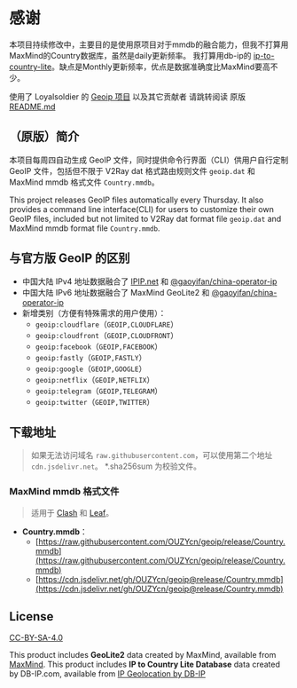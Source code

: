 # 感谢 

本项目持续修改中，主要目的是使用原项目对于mmdb的融合能力，但我不打算用MaxMind的Country数据库，虽然是daily更新频率。
我打算用db-ip的 [ip-to-country-lite](https://db-ip.com/db/download/ip-to-country-lite)。缺点是Monthly更新频率，优点是数据准确度比MaxMind要高不少。

使用了 Loyalsoldier 的 [Geoip 项目](https://github.com/Loyalsoldier/geoip) 以及其它贡献者
请跳转阅读 原版 [README.md](https://github.com/Loyalsoldier/geoip/blob/master/README.md)



## （原版）简介

本项目每周四自动生成 GeoIP 文件，同时提供命令行界面（CLI）供用户自行定制 GeoIP 文件，包括但不限于 V2Ray dat 格式路由规则文件 `geoip.dat` 和 MaxMind mmdb 格式文件 `Country.mmdb`。

This project releases GeoIP files automatically every Thursday. It also provides a command line interface(CLI) for users to customize their own GeoIP files, included but not limited to V2Ray dat format file `geoip.dat` and MaxMind mmdb format file `Country.mmdb`.

## 与官方版 GeoIP 的区别

- 中国大陆 IPv4 地址数据融合了 [IPIP.net](https://github.com/17mon/china_ip_list/blob/master/china_ip_list.txt) 和 [@gaoyifan/china-operator-ip](https://github.com/gaoyifan/china-operator-ip/blob/ip-lists/china.txt)
- 中国大陆 IPv6 地址数据融合了 MaxMind GeoLite2 和 [@gaoyifan/china-operator-ip](https://github.com/gaoyifan/china-operator-ip/blob/ip-lists/china6.txt)
- 新增类别（方便有特殊需求的用户使用）：
  - `geoip:cloudflare`（`GEOIP,CLOUDFLARE`）
  - `geoip:cloudfront`（`GEOIP,CLOUDFRONT`）
  - `geoip:facebook`（`GEOIP,FACEBOOK`）
  - `geoip:fastly`（`GEOIP,FASTLY`）
  - `geoip:google`（`GEOIP,GOOGLE`）
  - `geoip:netflix`（`GEOIP,NETFLIX`）
  - `geoip:telegram`（`GEOIP,TELEGRAM`）
  - `geoip:twitter`（`GEOIP,TWITTER`）

## 下载地址

> 如果无法访问域名 `raw.githubusercontent.com`，可以使用第二个地址 `cdn.jsdelivr.net`。
> *.sha256sum 为校验文件。

### MaxMind mmdb 格式文件

> 适用于 [Clash](https://github.com/Dreamacro/clash) 和 [Leaf](https://github.com/eycorsican/leaf)。

- **Country.mmdb**：
  - [https://raw.githubusercontent.com/OUZYcn/geoip/release/Country.mmdb](https://raw.githubusercontent.com/OUZYcn/geoip/release/Country.mmdb)
  - [https://cdn.jsdelivr.net/gh/OUZYcn/geoip@release/Country.mmdb](https://cdn.jsdelivr.net/gh/OUZYcn/geoip@release/Country.mmdb)


## License

[CC-BY-SA-4.0](https://creativecommons.org/licenses/by-sa/4.0/)

This product includes **GeoLite2** data created by MaxMind, available from [MaxMind](http://www.maxmind.com).
This product includes **IP to Country Lite Database** data created by DB-IP.com, available from [IP Geolocation by DB-IP](https://db-ip.com)

